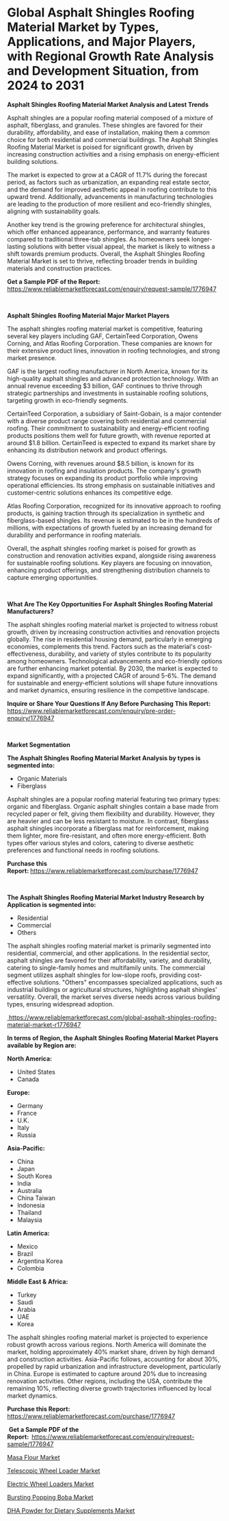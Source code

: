 <p><h1>Global Asphalt Shingles Roofing Material Market by Types, Applications, and Major Players, with Regional Growth Rate Analysis and Development Situation, from 2024 to 2031</h1></p><p><strong>Asphalt Shingles Roofing Material Market Analysis and Latest Trends</strong></p>
<p><p>Asphalt shingles are a popular roofing material composed of a mixture of asphalt, fiberglass, and granules. These shingles are favored for their durability, affordability, and ease of installation, making them a common choice for both residential and commercial buildings. The Asphalt Shingles Roofing Material Market is poised for significant growth, driven by increasing construction activities and a rising emphasis on energy-efficient building solutions.</p><p>The market is expected to grow at a CAGR of 11.7% during the forecast period, as factors such as urbanization, an expanding real estate sector, and the demand for improved aesthetic appeal in roofing contribute to this upward trend. Additionally, advancements in manufacturing technologies are leading to the production of more resilient and eco-friendly shingles, aligning with sustainability goals.</p><p>Another key trend is the growing preference for architectural shingles, which offer enhanced appearance, performance, and warranty features compared to traditional three-tab shingles. As homeowners seek longer-lasting solutions with better visual appeal, the market is likely to witness a shift towards premium products. Overall, the Asphalt Shingles Roofing Material Market is set to thrive, reflecting broader trends in building materials and construction practices.</p></p>
<p><strong>Get a Sample PDF of the Report:&nbsp;</strong> <a href="https://www.reliablemarketforecast.com/enquiry/request-sample/1776947?utm_campaign=1600&utm_medium=2&utm_source=Github&utm_content=ia&utm_term=13102024&utm_id=asphalt-shingles-roofing-material">https://www.reliablemarketforecast.com/enquiry/request-sample/1776947</a></p>
<p>&nbsp;</p>
<p><strong>Asphalt Shingles Roofing Material Major Market Players</strong></p>
<p><p>The asphalt shingles roofing material market is competitive, featuring several key players including GAF, CertainTeed Corporation, Owens Corning, and Atlas Roofing Corporation. These companies are known for their extensive product lines, innovation in roofing technologies, and strong market presence.</p><p>GAF is the largest roofing manufacturer in North America, known for its high-quality asphalt shingles and advanced protection technology. With an annual revenue exceeding $3 billion, GAF continues to thrive through strategic partnerships and investments in sustainable roofing solutions, targeting growth in eco-friendly segments.</p><p>CertainTeed Corporation, a subsidiary of Saint-Gobain, is a major contender with a diverse product range covering both residential and commercial roofing. Their commitment to sustainability and energy-efficient roofing products positions them well for future growth, with revenue reported at around $1.8 billion. CertainTeed is expected to expand its market share by enhancing its distribution network and product offerings.</p><p>Owens Corning, with revenues around $8.5 billion, is known for its innovation in roofing and insulation products. The company's growth strategy focuses on expanding its product portfolio while improving operational efficiencies. Its strong emphasis on sustainable initiatives and customer-centric solutions enhances its competitive edge.</p><p>Atlas Roofing Corporation, recognized for its innovative approach to roofing products, is gaining traction through its specialization in synthetic and fiberglass-based shingles. Its revenue is estimated to be in the hundreds of millions, with expectations of growth fueled by an increasing demand for durability and performance in roofing materials.</p><p>Overall, the asphalt shingles roofing market is poised for growth as construction and renovation activities expand, alongside rising awareness for sustainable roofing solutions. Key players are focusing on innovation, enhancing product offerings, and strengthening distribution channels to capture emerging opportunities.</p></p>
<p>&nbsp;</p>
<p><strong>What Are The Key Opportunities For Asphalt Shingles Roofing Material Manufacturers?</strong></p>
<p><p>The asphalt shingles roofing material market is projected to witness robust growth, driven by increasing construction activities and renovation projects globally. The rise in residential housing demand, particularly in emerging economies, complements this trend. Factors such as the material's cost-effectiveness, durability, and variety of styles contribute to its popularity among homeowners. Technological advancements and eco-friendly options are further enhancing market potential. By 2030, the market is expected to expand significantly, with a projected CAGR of around 5-6%. The demand for sustainable and energy-efficient solutions will shape future innovations and market dynamics, ensuring resilience in the competitive landscape.</p></p>
<p><strong>Inquire or Share Your Questions If Any Before Purchasing This Report:</strong> <a href="https://www.reliablemarketforecast.com/enquiry/pre-order-enquiry/1776947?utm_campaign=1600&utm_medium=2&utm_source=Github&utm_content=ia&utm_term=13102024&utm_id=asphalt-shingles-roofing-material">https://www.reliablemarketforecast.com/enquiry/pre-order-enquiry/1776947</a></p>
<p>&nbsp;</p>
<p><strong>Market Segmentation</strong></p>
<p><strong>The Asphalt Shingles Roofing Material Market Analysis by types is segmented into:</strong></p>
<p><ul><li>Organic Materials</li><li>Fiberglass</li></ul></p>
<p><p>Asphalt shingles are a popular roofing material featuring two primary types: organic and fiberglass. Organic asphalt shingles contain a base made from recycled paper or felt, giving them flexibility and durability. However, they are heavier and can be less resistant to moisture. In contrast, fiberglass asphalt shingles incorporate a fiberglass mat for reinforcement, making them lighter, more fire-resistant, and often more energy-efficient. Both types offer various styles and colors, catering to diverse aesthetic preferences and functional needs in roofing solutions.</p></p>
<p><strong>Purchase this Report:&nbsp;</strong><a href="https://www.reliablemarketforecast.com/purchase/1776947?utm_campaign=1600&utm_medium=2&utm_source=Github&utm_content=ia&utm_term=13102024&utm_id=asphalt-shingles-roofing-material">https://www.reliablemarketforecast.com/purchase/1776947</a></p>
<p>&nbsp;</p>
<p><strong>The Asphalt Shingles Roofing Material Market Industry Research by Application is segmented into:</strong></p>
<p><ul><li>Residential</li><li>Commercial</li><li>Others</li></ul></p>
<p><p>The asphalt shingles roofing material market is primarily segmented into residential, commercial, and other applications. In the residential sector, asphalt shingles are favored for their affordability, variety, and durability, catering to single-family homes and multifamily units. The commercial segment utilizes asphalt shingles for low-slope roofs, providing cost-effective solutions. "Others" encompasses specialized applications, such as industrial buildings or agricultural structures, highlighting asphalt shingles' versatility. Overall, the market serves diverse needs across various building types, ensuring widespread adoption.</p></p>
<p><a href="https://www.reliablemarketforecast.com/global-asphalt-shingles-roofing-material-market-r1776947?utm_campaign=1600&utm_medium=2&utm_source=Github&utm_content=ia&utm_term=13102024&utm_id=asphalt-shingles-roofing-material">&nbsp;https://www.reliablemarketforecast.com/global-asphalt-shingles-roofing-material-market-r1776947</a></p>
<p><strong>In terms of Region, the Asphalt Shingles Roofing Material Market Players available by Region are:</strong></p>
<p>
    <p> <strong> North America: </strong>
        <ul>
            <li>United States</li>
            <li>Canada</li>
        </ul>
        </p> 
    <p> <strong> Europe: </strong>
        <ul>
            <li>Germany</li>
            <li>France</li>
            <li>U.K.</li>
            <li>Italy</li>
            <li>Russia</li>
        </ul>
        </p> 
    <p> <strong> Asia-Pacific: </strong>
        <ul>
            <li>China</li>
            <li>Japan</li>
            <li>South Korea</li>
            <li>India</li>
            <li>Australia</li>
            <li>China Taiwan</li>
            <li>Indonesia</li>
            <li>Thailand</li>
            <li>Malaysia</li>
        </ul>
        </p> 
    <p> <strong> Latin America: </strong>
        <ul>
            <li>Mexico</li>
            <li>Brazil</li>
            <li>Argentina Korea</li>
            <li>Colombia</li>
        </ul>
        </p> 
    <p> <strong> Middle East & Africa: </strong>
        <ul>
            <li>Turkey</li>
            <li>Saudi</li>
            <li>Arabia</li>
            <li>UAE</li>
            <li>Korea</li>
        </ul>
    </p>
    </p>
<p><p>The asphalt shingles roofing material market is projected to experience robust growth across various regions. North America will dominate the market, holding approximately 40% market share, driven by high demand and construction activities. Asia-Pacific follows, accounting for about 30%, propelled by rapid urbanization and infrastructure development, particularly in China. Europe is estimated to capture around 20% due to increasing renovation activities. Other regions, including the USA, contribute the remaining 10%, reflecting diverse growth trajectories influenced by local market dynamics.</p></p>
<p><strong>Purchase this Report: </strong><a href="https://www.reliablemarketforecast.com/purchase/1776947?utm_campaign=1600&utm_medium=2&utm_source=Github&utm_content=ia&utm_term=13102024&utm_id=asphalt-shingles-roofing-material">https://www.reliablemarketforecast.com/purchase/1776947</a></p>
<p>&nbsp;<strong>Get a Sample PDF of the Report:&nbsp;&nbsp;</strong><a href="https://www.reliablemarketforecast.com/enquiry/request-sample/1776947?utm_campaign=1600&utm_medium=2&utm_source=Github&utm_content=ia&utm_term=13102024&utm_id=asphalt-shingles-roofing-material">https://www.reliablemarketforecast.com/enquiry/request-sample/1776947</a></p>
<p><strong></strong></p>
<p><p><a href="https://www.linkedin.com/pulse/trends-global-masa-flour-market-forecast-analysis-mzzte?utm_campaign=1600&utm_medium=2&utm_source=Github&utm_content=ia&utm_term=13102024&utm_id=asphalt-shingles-roofing-material">Masa Flour Market</a></p><p><a href="https://issuu.com/reportprime-2/docs/telescopic-wheel-loader-market-size_f0020b434ee7e5?utm_campaign=1600&utm_medium=2&utm_source=Github&utm_content=ia&utm_term=13102024&utm_id=asphalt-shingles-roofing-material">Telescopic Wheel Loader Market</a></p><p><a href="https://issuu.com/reportprime-2/docs/electric-wheel-loaders-market-size-_00b7e3348af6bb?utm_campaign=1600&utm_medium=2&utm_source=Github&utm_content=ia&utm_term=13102024&utm_id=asphalt-shingles-roofing-material">Electric Wheel Loaders Market</a></p><p><a href="https://www.linkedin.com/pulse/exploring-bursting-popping-boba-market-dynamics-revenue-ugklc?utm_campaign=1600&utm_medium=2&utm_source=Github&utm_content=ia&utm_term=13102024&utm_id=asphalt-shingles-roofing-material">Bursting Popping Boba Market</a></p><p><a href="https://www.linkedin.com/pulse/competitive-intelligence-dha-powder-dietary-supplements-dalde?utm_campaign=1600&utm_medium=2&utm_source=Github&utm_content=ia&utm_term=13102024&utm_id=asphalt-shingles-roofing-material">DHA Powder for Dietary Supplements Market</a></p></p>
